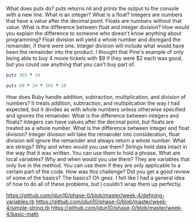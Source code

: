 What does puts do?
	puts returns nil and prints the output to the console with a new line.
What is an integer? What is a float?
	Integers are numbers that have a value after the decimal point. Floats are numbers without that value.
What is the difference between float and integer division? How would you explain the difference to someone who doesn't know anything about programming?
	Float division will yield a whole number and disregard the remainder, if there were one. Integer division will include what would have been the remainder into the product. I thought that Pine's example of only being able to buy 4 movie tickets with $9 if they were $2 each was good, but you could use anything that you can't buy part of.

```ruby
puts 365 * 24

puts 60 * 24 * 365 * 10
```

How does Ruby handle addition, subtraction, multiplication, and division of numbers?
	It treats addition, subtraction, and multiplication the way I had expected, but it divides as with whole numbers unless otherwise specified and ignores the remainder.
What is the difference between integers and floats?
	Integers can have values after the decimal point, but floats are treated as a whole number.
What is the difference between integer and float division?
	Integer division will take the remainder into consideration, float division will ignore the remainder and always return a whole number.
What are strings? Why and when would you use them?
	Strings hold data intact in the way that it was written. You can use them to hold a phrase.
What are local variables? Why and when would you use them?
	They are variables that only live in the method. You can use them if they are only applicable to a certain part of the code.
How was this challenge? Did you get a good review of some of the basics?
	The basics? Oh geez. I felt like I had a general idea of how to do all of these problems, but I couldn't wrap them up perfectly.
	
https://github.com/jdun10/phase-0/blob/master/week-4/defining-variables.rb
https://github.com/jdun10/phase-0/blob/master/week-4/simple-string.rb
https://github.com/jdun10/phase-0/blob/master/week-4/basic-math
